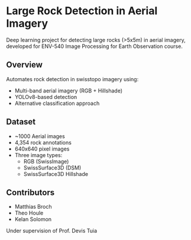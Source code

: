 # Large Rock Detection in Aerial Imagery

Deep learning project for detecting large rocks (>5x5m) in aerial imagery, developed for ENV-540 Image Processing for Earth Observation course.

## Overview

Automates rock detection in swisstopo imagery using:
- Multi-band aerial imagery (RGB + Hillshade)
- YOLOv8-based detection
- Alternative classification approach

## Dataset

- ~1000 Aerial images
- 4,354 rock annotations
- 640x640 pixel images
- Three image types:
  - RGB (SwissImage)
  - SwissSurface3D (DSM)
  - SwissSurface3D Hillshade

## Contributors

- Matthias Broch
- Theo Houle
- Kelan Solomon

Under supervision of Prof. Devis Tuia
